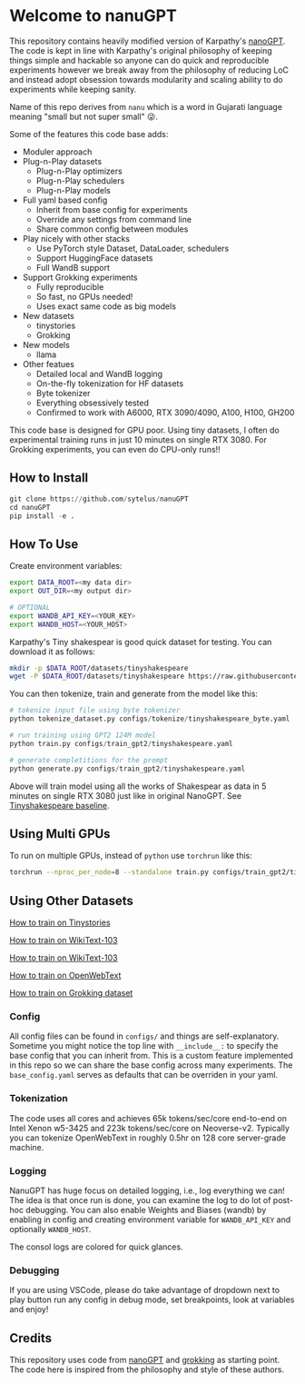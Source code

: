 # Welcome to nanuGPT

This repository contains heavily modified version of Karpathy's [nanoGPT](https://github.com/karpathy/nanoGPT). The code is kept in line with Karpathy's original philosophy of keeping things simple and hackable so anyone can do quick and reproducible experiments however we break away from the philosophy of reducing LoC and instead adopt obsession towards modularity and scaling ability to do experiments while keeping sanity.

Name of this repo derives from `nanu` which is a word in Gujarati language meaning "small but not super small" :stuck_out_tongue_winking_eye:.

Some of the features this code base adds:

* Moduler approach
* Plug-n-Play datasets
  * Plug-n-Play optimizers
  * Plug-n-Play schedulers
  * Plug-n-Play models
* Full yaml based config
  * Inherit from base config for experiments
  * Override any settings from command line
  * Share common config between modules
* Play nicely with other stacks
  * Use PyTorch style Dataset, DataLoader, schedulers
  * Support HuggingFace datasets
  * Full WandB support
* Support Grokking experiments
  * Fully reproducible
  * So fast, no GPUs needed!
  * Uses exact same code as big models
* New datasets
  * tinystories
  * Grokking
* New models
  * llama
* Other featues
  * Detailed local and WandB logging
  * On-the-fly tokenization for HF datasets
  * Byte tokenizer
  * Everything obsessively tested
  * Confirmed to work with A6000, RTX 3090/4090, A100, H100, GH200

This code base is designed for GPU poor. Using tiny datasets, I often do experimental training runs in just 10 minutes on single RTX 3080. For Grokking experiments, you can even do CPU-only runs!!

## How to Install

```python
git clone https://github.com/sytelus/nanuGPT
cd nanuGPT
pip install -e .
```

## How To Use

Create environment variables:

```bash
export DATA_ROOT=<my data dir>
export OUT_DIR=<my output dir>

# OPTIONAL
export WANDB_API_KEY=<YOUR_KEY>
export WANDB_HOST=<YOUR_HOST>
```

Karpathy's Tiny shakespear is good quick dataset for testing. You can download it as follows:

```bash
mkdir -p $DATA_ROOT/datasets/tinyshakespeare
wget -P $DATA_ROOT/datasets/tinyshakespeare https://raw.githubusercontent.com/karpathy/char-rnn/master/data/tinyshakespeare/input.txt
```

You can then tokenize, train and generate from the model like this:

```python
# tokenize input file using byte tokenizer
python tokenize_dataset.py configs/tokenize/tinyshakespeare_byte.yaml

# run training using GPT2 124M model
python train.py configs/train_gpt2/tinyshakespeare.yaml

# generate completitions for the prompt
python generate.py configs/train_gpt2/tinyshakespeare.yaml
```

Above will train model using all the works of Shakespear as data in 5 minutes on single RTX 3080 just like in original NanoGPT. See [Tinyshakespeare baseline](docs/tinyshakespeare.md).

## Using Multi GPUs

To run on multiple GPUs, instead of `python` use `torchrun` like this:

```bash
torchrun --nproc_per_node=8 --standalone train.py configs/train_gpt2/tinyshakespeare.yaml
```

## Using Other Datasets

[How to train on Tinystories](docs/tinystories.md)

[How to train on WikiText-103](docs/wt103.md)

[How to train on WikiText-103](docs/wt103.md)

[How to train on OpenWebText](docs/openwebtext.md)

[How to train on Grokking dataset](docs/grokking.md)

### Config

All config files can be found in `configs/` and things are self-explanatory. Sometime you might notice the top line with `__include__:` to specify the base config that you can inherit from. This is a custom feature implemented in this repo so we can share the base config across many experiments. The `base_config.yaml` serves as defaults that can be overriden in your yaml.

### Tokenization

The code uses all cores and achieves 65k tokens/sec/core end-to-end on Intel Xenon w5-3425 and 223k tokens/sec/core on Neoverse-v2. Typically you can tokenize OpenWebText in roughly 0.5hr on 128 core server-grade machine.

### Logging

NanuGPT has huge focus on detailed logging, i.e., log everything we can! The idea is that once run is done, you can examine the log to do lot of post-hoc debugging. You can also enable Weights and Biases (wandb) by enabling in config and creating environment variable for `WANDB_API_KEY` and optionally `WANDB_HOST`.

The consol logs are colored for quick glances.

### Debugging

If you are using VSCode, please do take advantage of dropdown next to play button run any config in debug mode, set breakpoints, look at variables and enjoy!

## Credits

This repository uses code from [nanoGPT](https://github.com/karpathy/nanoGPT) and [grokking](https://github.com/danielmamay/grokking) as starting point. The code here is inspired from the philosophy and style of these authors.
